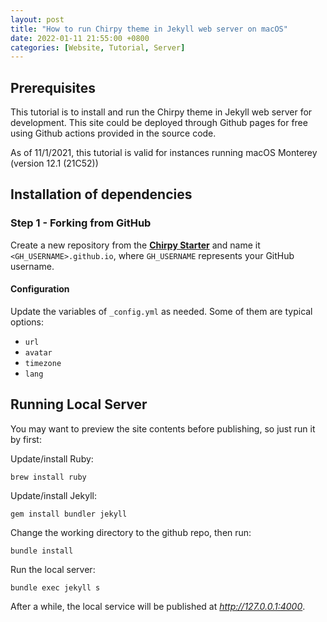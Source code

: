 ```yaml
---
layout: post
title: "How to run Chirpy theme in Jekyll web server on macOS"
date: 2022-01-11 21:55:00 +0800
categories: [Website, Tutorial, Server]
---
```


## Prerequisites
This tutorial is to install and run the Chirpy theme in Jekyll web server for development. This site could be deployed through Github pages for free using Github actions provided in the source code.

As of 11/1/2021, this tutorial is valid for instances running macOS Monterey (version 12.1 (21C52))


## Installation of dependencies

### Step 1 - Forking from GitHub
Create a new repository from the [**Chirpy Starter**][use-starter] and name it `<GH_USERNAME>.github.io`, where `GH_USERNAME` represents your GitHub username.

#### Configuration

Update the variables of `_config.yml` as needed. Some of them are typical options:

- `url`
- `avatar`
- `timezone`
- `lang`

## Running Local Server

You may want to preview the site contents before publishing, so just run it by first:

Update/install Ruby:

```
brew install ruby
```

Update/install Jekyll:
```
gem install bundler jekyll
```

Change the working directory to the github repo, then run:
```
bundle install
```

Run the local server:
```
bundle exec jekyll s
```

After a while, the local service will be published at _<http://127.0.0.1:4000>_.






[use-starter]: https://github.com/cotes2020/chirpy-starter/generate
